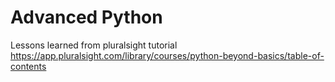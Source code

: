 # Advanced Python
Lessons learned from pluralsight tutorial
https://app.pluralsight.com/library/courses/python-beyond-basics/table-of-contents

